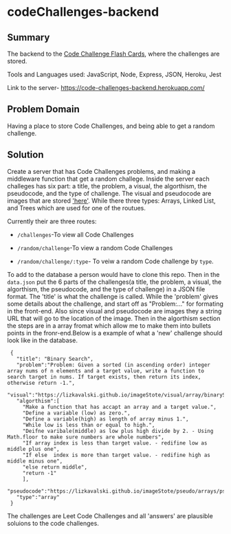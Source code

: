 # codeChallenges-backend

## Summary
The backend to the [Code Challenge Flash Cards](https://github.com/lizkavalski/codeChallenge-frontEnd), where the challenges are stored.

Tools and Languages used: JavaScript, Node, Express, JSON, Heroku, Jest

Link to the server- https://code-challenges-backend.herokuapp.com/

## Problem Domain  

Having a place to store Code Challenges, and being able to get a random challenge.

## Solution

Create a server that has Code Challenges problems, and making a middleware function that get a random challege. Inside the server each challeges has six part: a title, the problem, a visual, the algorthism, the pseudocode, and the type of challenge. The visual and pseudocode are images that are stored ['here'](https://github.com/lizkavalski/imageStorage). While there three types: Arrays, Linked List, and Trees which are used for one of the routues.


Currently their are three routes:
 * `/challenges`-To view all Code Challenges

 * `/random/challenge`-To view a random Code Challenges
 
 * `/random/challenge/:type`- To veiw a random Code challenge by `type`. 

 To add to the database a person would have to clone this repo. Then in the `data.json` put the 6 parts of the challenges(a title, the problem, a visual, the algorthism, the pseudocode, and the type of challenge) in a JSON file format. The 'title' is what the challenge is called. While the 'problem' gives some details about the challenge, and start off as "Problem:..." for formating in the front-end. Also since visual and pseudocode are images they a string URL that will go to the location of the image. Then in the algorthism section the steps are in a array fromat which allow me to make them into bullets points in the fronr-end.Below is a example of what a 'new' challenge should look like in the database.

 ```
  {
    "title": "Binary Search",
    "problem":"Problem: Given a sorted (in ascending order) integer array nums of n elements and a target value, write a function to search target in nums. If target exists, then return its index, otherwise return -1.",
    "visual":"https://lizkavalski.github.io/imageStote/visual/array/binarySerch.png",
    "algorthism":[
      "Make a function that has accapt an array and a target value.",
      "Define a variable (low) as zero.",
      "Define a variable(high) as length of array minus 1.",
      "While low is less than or equal to high.",
      "Deifne varibale(middle) as low plus high divide by 2. - Using Math.floor to make sure numbers are whole numbers",
      "If array index is less than target value. - redifine low as middle plus one",
      "If else  index is more than target value. - redifine high as middle minus one",
      "else return middle",
      "return -1"
      ],
    "pseudocode":"https://lizkavalski.github.io/imageStote/pseudo/arrays/psBinarySearch.png",
    "type":"array"
  }
 ```    
The challenges are Leet Code Challenges and  all 'answers' are plausible soluions to the code challenges.

